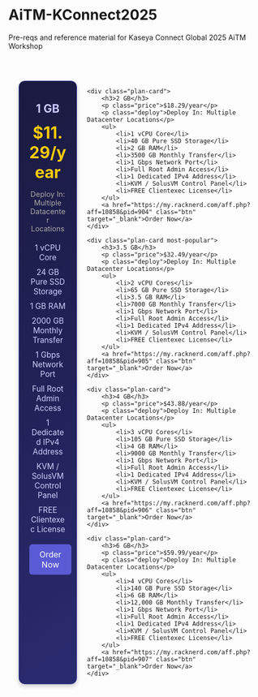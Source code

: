 # AiTM-KConnect2025
Pre-reqs and reference material for Kaseya Connect Global 2025 AiTM Workshop


<style>
    /* Hosting Plans Section */
    .hosting-plans {
        display: flex;
        flex-wrap: nowrap;
        gap: 20px;
        justify-content: center;
        margin: 40px auto;
        max-width: 100%;
        overflow-x: auto;
        padding: 20px;
        box-sizing: border-box;
    }

    /* Individual Plan Cards */
    .plan-card {
        background: linear-gradient(145deg, #1a1a40, #2a2a70);
        border: 1px solid #3b3b9b;
        border-radius: 12px;
        box-shadow: 0 4px 8px rgba(0, 0, 0, 0.2);
        padding: 20px;
        text-align: center;
        color: #e4e4ff;
        flex: 0 0 calc(20% - 20px);
        max-width: calc(20% - 20px);
        transition: transform 0.3s ease, box-shadow 0.3s ease;
    }

    /* Highlight Most Popular Card */
    .plan-card.most-popular {
        border: 2px solid #ffcc00;
        box-shadow: 0 8px 16px rgba(255, 204, 0, 0.5);
        position: relative;
    }

    .plan-card.most-popular::before {
        content: "MOST POPULAR";
        position: absolute;
        top: -12px;
        left: 50%;
        transform: translateX(-50%);
        background: #ffcc00;
        color: #000;
        padding: 5px 12px;
        font-size: 0.8rem;
        font-weight: bold;
        border-radius: 5px;
        z-index: 10;
        box-shadow: 0 2px 4px rgba(0, 0, 0, 0.2);
    }

    .plan-card h3 {
        font-size: 1.4rem;
        margin-top: 20px;
        margin-bottom: 10px;
        color: #c8c8ff;
    }

    /* Pricing */
    .plan-card .price {
        font-size: 2rem;
        font-weight: bold;
        color: #ffcc00;
        margin: 15px 0;
    }

    /* Subtext */
    .plan-card .deploy {
        font-size: 0.9rem;
        color: #aaa;
        margin-bottom: 20px;
    }

    /* Features List */
    .plan-card ul {
        list-style-type: none;
        padding: 0;
        margin: 20px 0;
    }

    .plan-card ul li {
        margin-bottom: 10px;
        color: #d1d1ff;
        font-size: 0.95rem;
    }

    /* Button */
    .plan-card .btn {
        background: #5a5ad4;
        color: #fff;
        border: none;
        border-radius: 6px;
        padding: 10px 20px;
        cursor: pointer;
        font-size: 1rem;
        transition: background 0.3s ease, transform 0.3s ease;
        text-decoration: none;
        display: inline-block;
    }

    .plan-card .btn:hover {
        background: #4a4aa8;
        transform: translateY(-2px);
    }

    .gh-article-page-content {
        max-width: 1200px;
        margin: 0 auto;
        padding: 20px;
        width: 100%;
        box-sizing: border-box;
    }
</style>

<div class="hosting-plans">
    <div class="plan-card">
        <h3>1 GB</h3>
        <p class="price">$11.29/year</p>
        <p class="deploy">Deploy In: Multiple Datacenter Locations</p>
        <ul>
            <li>1 vCPU Core</li>
            <li>24 GB Pure SSD Storage</li>
            <li>1 GB RAM</li>
            <li>2000 GB Monthly Transfer</li>
            <li>1 Gbps Network Port</li>
            <li>Full Root Admin Access</li>
            <li>1 Dedicated IPv4 Address</li>
            <li>KVM / SolusVM Control Panel</li>
            <li>FREE Clientexec License</li>
        </ul>
        <a href="https://my.racknerd.com/aff.php?aff=10858&pid=903" class="btn" target="_blank">Order Now</a>
    </div>

    <div class="plan-card">
        <h3>2 GB</h3>
        <p class="price">$18.29/year</p>
        <p class="deploy">Deploy In: Multiple Datacenter Locations</p>
        <ul>
            <li>1 vCPU Core</li>
            <li>40 GB Pure SSD Storage</li>
            <li>2 GB RAM</li>
            <li>3500 GB Monthly Transfer</li>
            <li>1 Gbps Network Port</li>
            <li>Full Root Admin Access</li>
            <li>1 Dedicated IPv4 Address</li>
            <li>KVM / SolusVM Control Panel</li>
            <li>FREE Clientexec License</li>
        </ul>
        <a href="https://my.racknerd.com/aff.php?aff=10858&pid=904" class="btn" target="_blank">Order Now</a>
    </div>

    <div class="plan-card most-popular">
        <h3>3.5 GB</h3>
        <p class="price">$32.49/year</p>
        <p class="deploy">Deploy In: Multiple Datacenter Locations</p>
        <ul>
            <li>2 vCPU Cores</li>
            <li>65 GB Pure SSD Storage</li>
            <li>3.5 GB RAM</li>
            <li>7000 GB Monthly Transfer</li>
            <li>1 Gbps Network Port</li>
            <li>Full Root Admin Access</li>
            <li>1 Dedicated IPv4 Address</li>
            <li>KVM / SolusVM Control Panel</li>
            <li>FREE Clientexec License</li>
        </ul>
        <a href="https://my.racknerd.com/aff.php?aff=10858&pid=905" class="btn" target="_blank">Order Now</a>
    </div>

    <div class="plan-card">
        <h3>4 GB</h3>
        <p class="price">$43.88/year</p>
        <p class="deploy">Deploy In: Multiple Datacenter Locations</p>
        <ul>
            <li>3 vCPU Cores</li>
            <li>105 GB Pure SSD Storage</li>
            <li>4 GB RAM</li>
            <li>9000 GB Monthly Transfer</li>
            <li>1 Gbps Network Port</li>
            <li>Full Root Admin Access</li>
            <li>1 Dedicated IPv4 Address</li>
            <li>KVM / SolusVM Control Panel</li>
            <li>FREE Clientexec License</li>
        </ul>
        <a href="https://my.racknerd.com/aff.php?aff=10858&pid=906" class="btn" target="_blank">Order Now</a>
    </div>

    <div class="plan-card">
        <h3>6 GB</h3>
        <p class="price">$59.99/year</p>
        <p class="deploy">Deploy In: Multiple Datacenter Locations</p>
        <ul>
            <li>4 vCPU Cores</li>
            <li>140 GB Pure SSD Storage</li>
            <li>6 GB RAM</li>
            <li>12,000 GB Monthly Transfer</li>
            <li>1 Gbps Network Port</li>
            <li>Full Root Admin Access</li>
            <li>1 Dedicated IPv4 Address</li>
            <li>KVM / SolusVM Control Panel</li>
            <li>FREE Clientexec License</li>
        </ul>
        <a href="https://my.racknerd.com/aff.php?aff=10858&pid=907" class="btn" target="_blank">Order Now</a>
    </div>
</div>

